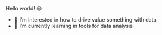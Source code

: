 Hello world! 😃
- 👀 I’m interested in how to drive value something with data
- 🌱 I’m currently learning in tools for data analysis


<!---
soverjow1/soverjow1 is a ✨ special ✨ repository because its `README.md` (this file) appears on your GitHub profile.
You can click the Preview link to take a look at your changes.
--->
